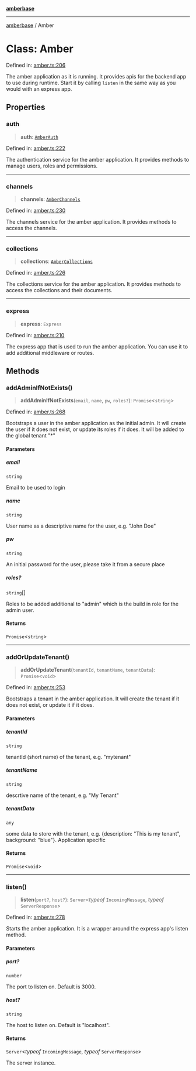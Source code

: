[**amberbase**](../README.md)

***

[amberbase](../globals.md) / Amber

# Class: Amber

Defined in: [amber.ts:206](https://github.com/amberbase/amberbase/blob/81aedbf4fe970dbf0032c9ddb84e467b0235ae2d/src/backend/src/amber/amber.ts#L206)

The amber application as it is running. It provides apis for the backend app to use during runtime. Start it by calling `listen` in the same way as you would with an express app.

## Properties

### auth

> **auth**: [`AmberAuth`](../interfaces/AmberAuth.md)

Defined in: [amber.ts:222](https://github.com/amberbase/amberbase/blob/81aedbf4fe970dbf0032c9ddb84e467b0235ae2d/src/backend/src/amber/amber.ts#L222)

The authentication service for the amber application. It provides methods to manage users, roles and permissions.

***

### channels

> **channels**: [`AmberChannels`](../interfaces/AmberChannels.md)

Defined in: [amber.ts:230](https://github.com/amberbase/amberbase/blob/81aedbf4fe970dbf0032c9ddb84e467b0235ae2d/src/backend/src/amber/amber.ts#L230)

The channels service for the amber application. It provides methods to access the channels.

***

### collections

> **collections**: [`AmberCollections`](../interfaces/AmberCollections.md)

Defined in: [amber.ts:226](https://github.com/amberbase/amberbase/blob/81aedbf4fe970dbf0032c9ddb84e467b0235ae2d/src/backend/src/amber/amber.ts#L226)

The collections service for the amber application. It provides methods to access the collections and their documents.

***

### express

> **express**: `Express`

Defined in: [amber.ts:210](https://github.com/amberbase/amberbase/blob/81aedbf4fe970dbf0032c9ddb84e467b0235ae2d/src/backend/src/amber/amber.ts#L210)

The express app that is used to run the amber application. You can use it to add additional middleware or routes.

## Methods

### addAdminIfNotExists()

> **addAdminIfNotExists**(`email`, `name`, `pw`, `roles?`): `Promise`\<`string`\>

Defined in: [amber.ts:268](https://github.com/amberbase/amberbase/blob/81aedbf4fe970dbf0032c9ddb84e467b0235ae2d/src/backend/src/amber/amber.ts#L268)

Bootstraps a user in the amber application as the initial admin. It will create the user if it does not exist, or update its roles if it does. It will be added to the global
tenant "*"

#### Parameters

##### email

`string`

Email to be used to login

##### name

`string`

User name as a descriptive name for the user, e.g. "John Doe"

##### pw

`string`

An initial password for the user, please take it from a secure place

##### roles?

`string`[]

Roles to be added additional to "admin" which is the build in role for the admin user.

#### Returns

`Promise`\<`string`\>

***

### addOrUpdateTenant()

> **addOrUpdateTenant**(`tenantId`, `tenantName`, `tenantData`): `Promise`\<`void`\>

Defined in: [amber.ts:253](https://github.com/amberbase/amberbase/blob/81aedbf4fe970dbf0032c9ddb84e467b0235ae2d/src/backend/src/amber/amber.ts#L253)

Bootstraps a tenant in the amber application. It will create the tenant if it does not exist, or update it if it does.

#### Parameters

##### tenantId

`string`

tenantId (short name) of the tenant, e.g. "mytenant"

##### tenantName

`string`

descrtive name of the tenant, e.g. "My Tenant"

##### tenantData

`any`

some data to store with the tenant, e.g. {description: "This is my tenant", background: "blue"}. Application specific

#### Returns

`Promise`\<`void`\>

***

### listen()

> **listen**(`port?`, `host?`): `Server`\<*typeof* `IncomingMessage`, *typeof* `ServerResponse`\>

Defined in: [amber.ts:278](https://github.com/amberbase/amberbase/blob/81aedbf4fe970dbf0032c9ddb84e467b0235ae2d/src/backend/src/amber/amber.ts#L278)

Starts the amber application. It is a wrapper around the express app's listen method.

#### Parameters

##### port?

`number`

The port to listen on. Default is 3000.

##### host?

`string`

The host to listen on. Default is "localhost".

#### Returns

`Server`\<*typeof* `IncomingMessage`, *typeof* `ServerResponse`\>

The server instance.

